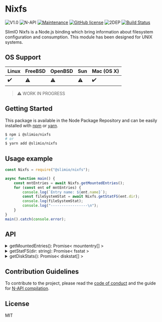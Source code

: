 # Nixfs
![V1.0](https://img.shields.io/badge/version-1.0.0-blue.svg)
![N-API](https://img.shields.io/badge/N--API-v3-green.svg)
[![Maintenance](https://img.shields.io/badge/Maintained%3F-yes-green.svg)](https://github.com/SlimIO/Nixfs/commit-activity)
[![GitHub license](https://img.shields.io/github/license/Naereen/StrapDown.js.svg)](https://github.com/SlimIO/Nixmem/blob/master/LICENSE)
![2DEP](https://img.shields.io/badge/Dependencies-2-yellow.svg)
[![Build Status](https://travis-ci.com/SlimIO/Nixfs.svg?branch=master)](https://travis-ci.com/SlimIO/Nixfs)

SlimIO Nixfs is a Node.js binding which bring information about filesystem configuration and consumption. This module has been designed for UNIX systems.

## OS Support

| Linux | FreeBSD | OpenBSD | Sun | Mac (OS X) |
| --- | --- | --- | --- | --- |
| ✔️ | ⚠️ | ⚠️ | ⚠️ | ✔️ |

> ⚠️ WORK IN PROGRESS

## Getting Started

This package is available in the Node Package Repository and can be easily installed with [npm](https://docs.npmjs.com/getting-started/what-is-npm) or [yarn](https://yarnpkg.com).

```bash
$ npm i @slimio/nixfs
# or
$ yarn add @slimio/nixfs
```

## Usage example

```js
const Nixfs = require("@slimio/nixfs"); 

async function main() {
    const mntEntries = await Nixfs.getMountedEntries();
    for (const ent of mntEntries) {
        console.log(`Entry name: ${ent.name}`);
        const fileSystemStat = await Nixfs.getStatFS(ent.dir);
        console.log(fileSystemStat);
        console.log("-----------------\n");
    }
}
main().catch(console.error);
```

## API

<details><summary>getMountedEntries(): Promise< mountentry[] ></summary>
<br />

Retrieve mounted entries on the local system. Return an array of `mountentry` object. On FreeBSD the data is retrieved by reading the `/etc/fstab` file.

```ts
interface mountentry {
    dir: string;
    name: string;
    type: string;
    freq: number;
    passno: number;
    options: string[];
}
```
</details>

<details><summary>getStatFS(dir: string): Promise< fsstat ></summary>
<br />

Retrieve statistic for a given file system directory. Return an `fsstat` Object. It use UNIX [statfs](http://www.tutorialspoint.com/unix_system_calls/statfs.htm) under the hood.

```ts
interface fsstat {
    type: string;
    typeId: number;
    bsize: number;
    blocks: number;
    bfree: number;
    bavail: number;
    files: number;
    ffree: number;
    availableSpace: number;
    fsid?: [number, number];
    nameLen: number;
}
```

> Note: fsid is not available on freebsd!
</details>


<details><summary>getDiskStats(): Promise< diskstat[] ></summary>
<br />

Retrieve all Disks statistics. Return an array of `diskstat` object. The data is retrieved by reading the `/proc/diskstats` file (a documentation describing this file can be found [here](https://www.kernel.org/doc/Documentation/ABI/testing/procfs-diskstats))

```ts
interface diskstat {
    devName: string;
    major: number;
    minor: number;
    rdIos: number;
    rdMergesOrRdSec: number;
    rdSecOrWrIos: number;
    rdTicksOrWrSec: number;
    wrIos: number;
    wrMerges: number;
    wrSec: number;
    wrTicks: number;
    iosPgr: number;
    totTicks: number;
    rqTicks: number;
}
```
</details>

## Contribution Guidelines
To contribute to the project, please read the [code of conduct](https://github.com/SlimIO/Governance/blob/master/COC_POLICY.md) and the guide for [N-API compilation](https://github.com/SlimIO/Governance/blob/master/docs/native_addons.md).

## License
MIT
